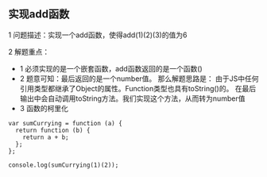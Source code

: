 ## 实现add函数

1 问题描述：实现一个add函数，使得add(1)(2)(3)的值为6

2 解题重点：

- 1 必须实现的是一个嵌套函数，add函数返回的是一个函数()
- 2 题意可知：最后返回的是一个number值。 那么解题思路是： 由于JS中任何引用类型都继承了Object的属性。Function类型也具有toString()的。 在最后输出中会自动调用toString方法。我们实现这个方法，从而转为number值
- 3 函数的柯里化

```
var sumCurrying = function (a) {
  return function (b) {
    return a + b;
  };
};

console.log(sumCurrying(1)(2));

```